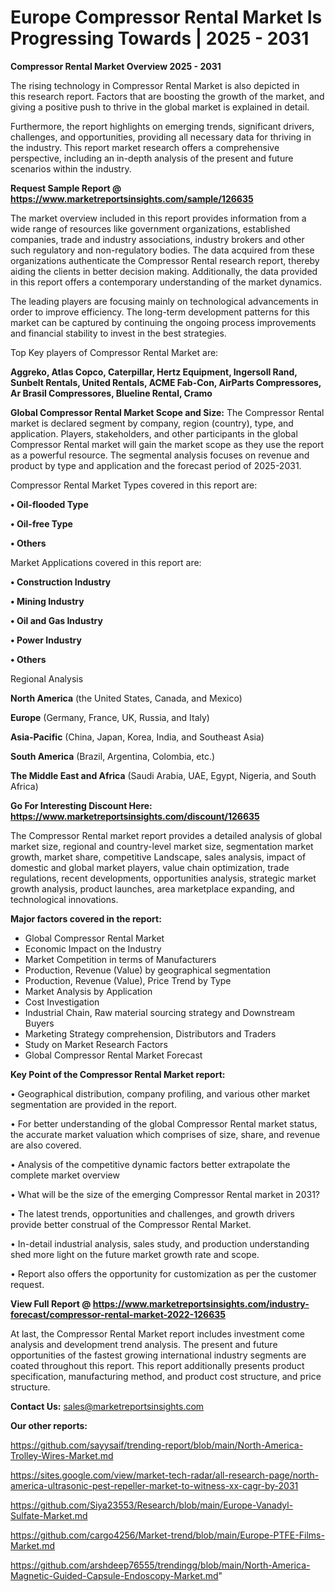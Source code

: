 # Europe Compressor Rental Market Is Progressing Towards | 2025 - 2031

<Strong> Compressor Rental Market Overview 2025 - 2031</strong>

The rising technology in Compressor Rental Market is also depicted in this research report. Factors that are boosting the growth of the market, and giving a positive push to thrive in the global market is explained in detail.

Furthermore, the report highlights on emerging trends, significant drivers, challenges, and opportunities, providing all necessary data for thriving in the industry. This report market research offers a comprehensive perspective, including an in-depth analysis of the present and future scenarios within the industry.

<strong>Request Sample Report @ <a href=https://www.marketreportsinsights.com/sample/126635>https://www.marketreportsinsights.com/sample/126635</a></strong>

The market overview included in this report provides information from a wide range of resources like government organizations, established companies, trade and industry associations, industry brokers and other such regulatory and non-regulatory bodies. The data acquired from these organizations authenticate the Compressor Rental research report, thereby aiding the clients in better decision making. Additionally, the data provided in this report offers a contemporary understanding of the market dynamics.

The leading players are focusing mainly on technological advancements in order to improve efficiency. The long-term development patterns for this market can be captured by continuing the ongoing process improvements and financial stability to invest in the best strategies.

Top Key players of Compressor Rental Market are:

<strong>Aggreko, Atlas Copco, Caterpillar, Hertz Equipment, Ingersoll Rand, Sunbelt Rentals, United Rentals, ACME Fab-Con, AirParts Compressores, Ar Brasil Compressores, Blueline Rental, Cramo</strong>

<strong><b>Global Compressor Rental Market Scope and Size:</b></strong>
The Compressor Rental market is declared segment by company, region (country), type, and application. Players, stakeholders, and other participants in the global Compressor Rental market will gain the market scope as they use the report as a powerful resource. The segmental analysis focuses on revenue and product by type and application and the forecast period of 2025-2031.

Compressor Rental Market Types covered in this report are:

<strong>• Oil-flooded Type

• Oil-free Type

• Others</strong>

Market Applications covered in this report are:

<strong>• Construction Industry

• Mining Industry

• Oil and Gas Industry

• Power Industry

• Others</strong> 

Regional Analysis

<strong>North America</strong> (the United States, Canada, and Mexico)

<strong>Europe</strong> (Germany, France, UK, Russia, and Italy)

<strong>Asia-Pacific</strong> (China, Japan, Korea, India, and Southeast Asia)

<strong>South America</strong> (Brazil, Argentina, Colombia, etc.)

<strong>The Middle East and Africa</strong> (Saudi Arabia, UAE, Egypt, Nigeria, and South Africa)

<strong>Go For Interesting Discount Here: <a href=https://www.marketreportsinsights.com/discount/126635>https://www.marketreportsinsights.com/discount/126635</a></strong>

The Compressor Rental market report provides a detailed analysis of global market size, regional and country-level market size, segmentation market growth, market share, competitive Landscape, sales analysis, impact of domestic and global market players, value chain optimization, trade regulations, recent developments, opportunities analysis, strategic market growth analysis, product launches, area marketplace expanding, and technological innovations.

<strong><b>Major factors covered in the report:</b></strong>
<ul>
  <li>Global Compressor Rental Market </li>
  <li>Economic Impact on the Industry</li>
  <li>Market Competition in terms of Manufacturers</li>
  <li>Production, Revenue (Value) by geographical segmentation</li>
  <li>Production, Revenue (Value), Price Trend by Type</li>
  <li>Market Analysis by Application</li>
  <li>Cost Investigation</li>
  <li>Industrial Chain, Raw material sourcing strategy and Downstream Buyers</li>
  <li>Marketing Strategy comprehension, Distributors and Traders</li>
  <li>Study on Market Research Factors</li>
  <li>Global Compressor Rental Market Forecast</li>
</ul>

<strong><b>Key Point of the Compressor Rental Market report:</b></strong>

• Geographical distribution, company profiling, and various other market segmentation are provided in the report.

• For better understanding of the global Compressor Rental market status, the accurate market valuation which comprises of size, share, and revenue are also covered.

• Analysis of the competitive dynamic factors better extrapolate the complete market overview

• What will be the size of the emerging Compressor Rental market in 2031?

• The latest trends, opportunities and challenges, and growth drivers provide better construal of the Compressor Rental Market.

• In-detail industrial analysis, sales study, and production understanding shed more light on the future market growth rate and scope.

• Report also offers the opportunity for customization as per the customer request.

<strong><b>View Full Report @ <a href=https://www.marketreportsinsights.com/industry-forecast/compressor-rental-market-2022-126635>https://www.marketreportsinsights.com/industry-forecast/compressor-rental-market-2022-126635</a></b></strong>


At last, the Compressor Rental Market report includes investment come analysis and development trend analysis. The present and future opportunities of the fastest growing international industry segments are coated throughout this report. This report additionally presents product specification, manufacturing method, and product cost structure, and price structure.

<strong>Contact Us:</strong>
sales@marketreportsinsights.com

<strong>Our other reports:</strong>

<a href=https://github.com/sayysaif/trending-report/blob/main/North-America-Trolley-Wires-Market.md>https://github.com/sayysaif/trending-report/blob/main/North-America-Trolley-Wires-Market.md</a>

<a href=https://sites.google.com/view/market-tech-radar/all-research-page/north-america-ultrasonic-pest-repeller-market-to-witness-xx-cagr-by-2031>https://sites.google.com/view/market-tech-radar/all-research-page/north-america-ultrasonic-pest-repeller-market-to-witness-xx-cagr-by-2031</a>

<a href=https://github.com/Siya23553/Research/blob/main/Europe-Vanadyl-Sulfate-Market.md>https://github.com/Siya23553/Research/blob/main/Europe-Vanadyl-Sulfate-Market.md</a>

<a href=https://github.com/cargo4256/Market-trend/blob/main/Europe-PTFE-Films-Market.md>https://github.com/cargo4256/Market-trend/blob/main/Europe-PTFE-Films-Market.md</a>

<a href=https://github.com/arshdeep76555/trendingg/blob/main/North-America-Magnetic-Guided-Capsule-Endoscopy-Market.md>https://github.com/arshdeep76555/trendingg/blob/main/North-America-Magnetic-Guided-Capsule-Endoscopy-Market.md</a>"

